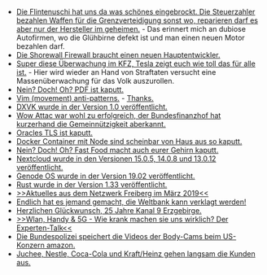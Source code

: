 * [Die Flintenuschi hat uns da was schönes eingebrockt. Die Steuerzahler bezahlen Waffen für die Grenzverteidigung sonst wo, reparieren darf es aber nur der Hersteller im geheimen.](https://blog.fefe.de/?ts=a28d7386) - Das erinnert mich an dubiose Autofirmen, wo die Glühbirne defekt ist und man einen neuen Motor bezahlen darf.
* [Die Shorewall Firewall braucht einen neuen Hauptentwickler.](https://www.pro-linux.de/news/1/26805/shorewall-entwickler-sucht-nachfolger.html)
* [Super diese Überwachung im KFZ, Tesla zeigt euch wie toll das für alle ist.](https://blog.fefe.de/?ts=a28de100) - Hier wird wieder an Hand von Straftaten versucht eine Massenüberwachung für das Volk auszurollen.
* [Nein? Doch! Oh? PDF ist kaputt.](https://www.pdf-insecurity.org/)
* [Vim (movement) anti-patterns.](https://sanctum.geek.nz/arabesque/vim-anti-patterns/) - [Thanks.](https://utcc.utoronto.ca/~cks/space/blog/links/VimAntipatterns)
* [DXVK wurde in der Version 1.0 veröffentlicht.](https://www.phoronix.com/scan.php?page=news_item&px=DXVK-1.0-Released)
* [Wow Attac war wohl zu erfolgreich, der Bundesfinanzhof hat kurzerhand die Gemeinnützigkeit aberkannt.](https://blog.fefe.de/?ts=a28bfc16)
* [Oracles TLS ist kaputt.](https://blog.fefe.de/?ts=a28b7b27)
* [Docker Container mit Node sind scheinbar von Haus aus so kaputt.](https://blog.fefe.de/?ts=a28b7b8e)
* [Nein? Doch! Oh? Fast Food macht auch eurer Gehirn kaputt.](https://netzfrauen.org/2019/02/27/fastfood/)
* [Nextcloud wurde in den Versionen 15.0.5, 14.0.8 und 13.0.12 veröffentlicht.](https://nextcloud.com/blog/time-for-an-update-nextcloud-15.0.5-14.0.8-and-13.0.12-are-here/)
* [Genode OS wurde in der Version 19.02 veröffentlicht.](https://www.phoronix.com/scan.php?page=news_item&px=Genode-OS-19.02-Released)
* [Rust wurde in der Version 1.33 veröffentlicht.](https://www.phoronix.com/scan.php?page=news_item&px=Rust-1.33-Released)
* [>>Aktuelles aus dem Netzwerk Freiberg im März 2019<<](https://bio-erzgebirge.de/wp/?p=17714)
* [Endlich hat es jemand gemacht, die Weltbank kann verklagt werden!](https://netzfrauen.org/2019/02/28/worldbank/)
* [Herzlichen Glückwunsch, 25 Jahre Kanal 9 Erzgebirge.](https://www.youtube.com/watch?v=wyQ-ki-6Gig)
* [>>Wlan, Handy & 5G - Wie krank machen sie uns wirklich? Der Experten-Talk<<](https://www.welt-im-wandel.tv/video/wlan-handy-5g-wie-krank-machen-sie-uns-wirklich-der-experten-talk/)
* [Die Bundespolizei speichert die Videos der Body-Cams beim US-Konzern amazon.](https://blog.fefe.de/?ts=a28427bd)
* [Juchee, Nestle, Coca-Cola und Kraft/Heinz gehen langsam die Kunden aus.](https://netzfrauen.org/2019/03/02/konzerne-2/)

